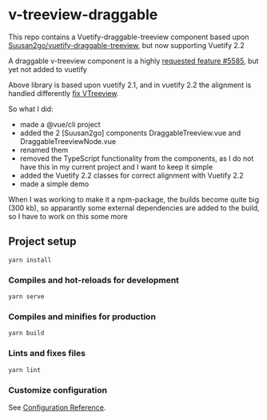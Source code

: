 # v-treeview-draggable

This repo contains a Vuetify-draggable-treeview component based upon [Suusan2go/vuetify-draggable-treeview](https://github.com/suusan2go/vuetify-draggable-treeview), but now supporting Vuetify 2.2 

A draggable v-treeview component is a highly [requested feature #5585](https://github.com/vuetifyjs/vuetify/issues/5585), but yet not added to vuetify

Above library is based upon vuetify 2.1, and in vuetify 2.2 the alignment is handled differently [fix VTreeview](https://github.com/vuetifyjs/vuetify/pull/9640).

So what I did:
- made a @vue/cli project
- added the 2 [Suusan2go] components DraggableTreeview.vue and DraggableTreeviewNode.vue
- renamed them
- removed the TypeScript functionality from the components, as I do not have this in my current project and I want to keep it simple
- added the Vuetify 2.2 classes for correct alignment with Vuetify 2.2
- made a simple demo 

When I was working to make it a npm-package, the builds become quite big (300 kb), so apparantly some external dependencies are added to the build, so I have to work on this some more

## Project setup
```
yarn install
```

### Compiles and hot-reloads for development
```
yarn serve
```

### Compiles and minifies for production
```
yarn build
```

### Lints and fixes files
```
yarn lint
```

### Customize configuration
See [Configuration Reference](https://cli.vuejs.org/config/).

